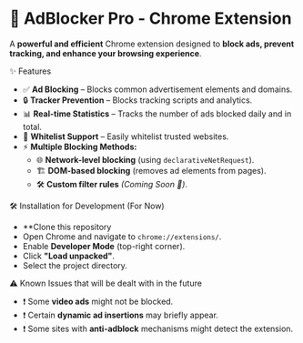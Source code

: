# 🚀 AdBlocker Pro - Chrome Extension

A **powerful and efficient** Chrome extension designed to **block ads, prevent tracking, and enhance your browsing experience**.

 ✨ Features  

- ✅ **Ad Blocking** – Blocks common advertisement elements and domains.  
- 🔒 **Tracker Prevention** – Blocks tracking scripts and analytics.  
- 📊 **Real-time Statistics** – Tracks the number of ads blocked daily and in total.  
- 📝 **Whitelist Support** – Easily whitelist trusted websites.  
- ⚡ **Multiple Blocking Methods:**  
  - 🌐 **Network-level blocking** (using `declarativeNetRequest`).  
  - 🏗️ **DOM-based blocking** (removes ad elements from pages).  
  - 🛠️ **Custom filter rules** *(Coming Soon 🚧)*.  

 🛠 Installation for Development (For Now)
 
- **Clone this repository 
- Open Chrome and navigate to `chrome://extensions/`.  
- Enable **Developer Mode** (top-right corner).  
- Click **"Load unpacked"**.  
- Select the project directory.


⚠️ Known Issues that will be dealt with in the future
- ❗ Some **video ads** might not be blocked.  
- ❗ Certain **dynamic ad insertions** may briefly appear.  
- ❗ Some sites with **anti-adblock** mechanisms might detect the extension.  




